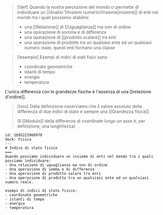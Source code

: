 > [!def]
> Quando la nostra percezione del mondo ci permette di individuare un [[Analisi 1/Insiemi numerici/Insieme|insieme]] di enti nel mondo tra i quali possiamo stabilire:
> - una [[Relazione]] di [[Uguaglianza]] ma non di ordine
> - una operazione di somma e di differenza
> - una operazione di [[prodotto scalare]] tra enti
> - una operazione di prodotto tra un qualsiasi ente ed un qualsiasi numero reale, questi enti formano una classe
> 

>[!esempio]
>Esempi di indici di stati fisici sono
>- coordinate geometriche
>- istanti di tempo
>- energia
>- temperatura

L'unica differenza con le grandezze fisiche è l'assenza di una [[relazione d'ordine]].

>[!oss]
>Dalla definizione osserviamo che il valore assoluto della differenza di due indici di stato è sempre una [[Grandezza fisica]].
>
>(Il [[Modulo]] della differenza di coordinate lungo un asse è, per definizione, una lunghhezza)


```anki
id: 1695223960970
deck: Fisica
---
# Indice di stato fisico
===
Quando possiamo individuare un insieme di enti nel mondo tra i quali possiamo individuare:
- Una relazione di uguaglianza ma non di ordine
- Una operazione di somma e di differenza
- Una operazione di prodotto salare tra enti
- Una operazione di prodotto tra un qualsiasi ente ed un qualsiasi numero reale.

esempi di indici di stato fisico:
- coordinate geometriche
- istanti di tempo
- energia
- temperatura
```

